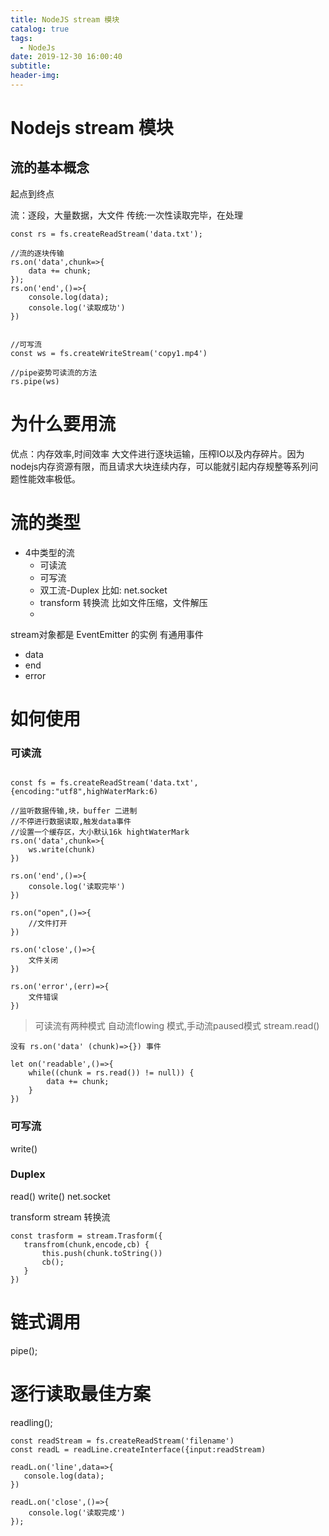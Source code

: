 ```yaml
---
title: NodeJS stream 模块
catalog: true
tags:
  - NodeJs
date: 2019-12-30 16:00:40
subtitle:
header-img:
---
```


# Nodejs stream 模块

## 流的基本概念
起点到终点

流：逐段，大量数据，大文件
传统:一次性读取完毕，在处理

```
const rs = fs.createReadStream('data.txt');

//流的逐块传输
rs.on('data',chunk=>{
    data += chunk;
});
rs.on('end',()=>{
    console.log(data);
    console.log('读取成功')
})


//可写流
const ws = fs.createWriteStream('copy1.mp4')

//pipe姿势可读流的方法
rs.pipe(ws)
```

# 为什么要用流
优点：内存效率,时间效率
大文件进行逐块运输，压榨IO以及内存碎片。因为nodejs内存资源有限，而且请求大块连续内存，可以能就引起内存规整等系列问题性能效率极低。

# 流的类型
- 4中类型的流
    - 可读流
    - 可写流
    - 双工流-Duplex   比如: net.socket
    - transform 转换流 比如文件压缩，文件解压
    - 
stream对象都是 EventEmitter 的实例
有通用事件
- data
- end
- error

# 如何使用

### 可读流
```

const fs = fs.createReadStream('data.txt',{encoding:"utf8",highWaterMark:6)

//监听数据传输,块，buffer 二进制
//不停进行数据读取,触发data事件
//设置一个缓存区，大小默认16k hightWaterMark 
rs.on('data',chunk=>{
    ws.write(chunk)
})

rs.on('end',()=>{
    console.log('读取完毕')
})

rs.on("open",()=>{
    //文件打开
})

rs.on('close',()=>{
    文件关闭
})

rs.on('error',(err)=>{
    文件错误
})
```

> 可读流有两种模式 自动流flowing 模式,手动流paused模式
stream.read()

```
没有 rs.on('data' (chunk)=>{}) 事件

let on('readable',()=>{
    while((chunk = rs.read()) != null)) {
        data += chunk;
    }
})

```

### 可写流
 write()
 
### Duplex 
 read() write()    net.socket
 
 
 transform stream 转换流
 
 ```
 const trasform = stream.Trasform({
    transfrom(chunk,encode,cb) {
        this.push(chunk.toString())
        cb();
    }
 })
 ```

# 链式调用
 pipe();
 
 # 逐行读取最佳方案
 readling();
 
 
 ```
 const readStream = fs.createReadStream('filename')
 const readL = readLine.createInterface({input:readStream)
 
 readL.on('line',data=>{
    console.log(data);
 })
 
 readL.on('close',()=>{
     console.log('读取完成')
 });
 
 ```
